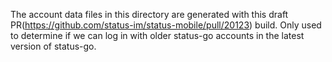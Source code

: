 The account data files in this directory are generated with this draft PR(https://github.com/status-im/status-mobile/pull/20123) build.
Only used to determine if we can log in with older status-go accounts in the latest version of status-go.
